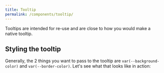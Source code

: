 ```yaml
---
title: Tooltip
permalink: /components/tooltip/
---
```


Tooltips are intended for re-use and are close to how you would make a native tooltip.

<light-preview preview-mode="shadow-dom">
  <template slot="code">
    <button aria-describedby="tooltip">I'm a button.</button>
    <button aria-describedby="tooltip">I'm also a button.</button>
    <role-tooltip id="tooltip" strategy="fixed"> My tooltip </role-tooltip>
  </template>
</light-preview>

## Styling the tooltip

Generally, the 2 things you want to pass to the tooltip are `var(--background-color)` and `var(--border-color)`.
Let's see what that looks like in action:

<light-preview preview-mode="shadow-dom">
  <template slot="code">
    <style>
      role-tooltip {
        --background-color: Canvas;
        --border-color: gray;
        color: CanvasText;
      }
    </style>
    <button aria-describedby="tooltip-left">Tooltip Left</button>
    <role-tooltip id="tooltip-left" placement="left">Tooltip Left</role-tooltip>
    <br><br>
    <button aria-describedby="tooltip-right">Tooltip Right</button>
    <role-tooltip id="tooltip-right" placement="right">Tooltip Right</role-tooltip>
    <br><br>
    <button aria-describedby="tooltip-top">Tooltip Top</button>
    <role-tooltip id="tooltip-top" placement="top">Tooltip Top</role-tooltip>
    <br><br>
    <button aria-describedby="tooltip-bottom">Tooltip Bottom</button>
    <role-tooltip id="tooltip-bottom" placement="bottom">Tooltip Bottom</role-tooltip>
  </template>
</light-preview>

